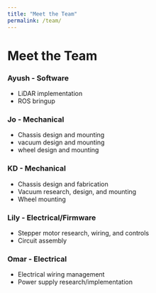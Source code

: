```yaml
---
title: "Meet the Team"
permalink: /team/
---
```


# Meet the Team

### Ayush - Software
* LiDAR implementation
* ROS bringup

### Jo - Mechanical
* Chassis design and mounting
* vacuum design and mounting
* wheel design and mounting

### KD - Mechanical
* Chassis design and fabrication
* Vacuum research, design, and mounting
* Wheel mounting

### Lily - Electrical/Firmware
* Stepper motor research, wiring, and controls
* Circuit assembly

### Omar - Electrical
* Electrical wiring management
* Power supply research/implementation

